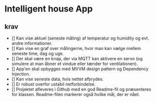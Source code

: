 # Intelligent house App

## krav

- [] Kan vise aktuel (seneste måling) af temperatur og humidity og evt. andre informationer.
- [] Kan vise en graf over målingerne, hvor man kan vælge mellem seneste time, dag og uge.
- [] Der skal være en knap, der via MQTT kan aktivere en servo (og simulere at man åbner et vindue eller tænder for ventilationen).
- [] App'en skal opbygges med MVVM design pattern og Dependency Injection.
- [] Kan vise seneste data, hvis nettet afbrydes. 
- [] Er robust overfor ustabil netforbindelse.
- [] Projektet afleveres i Github med en god Readme-fil og præsenteres for klassen. Readme-filen markerer også hvilke mål, der er nået.
